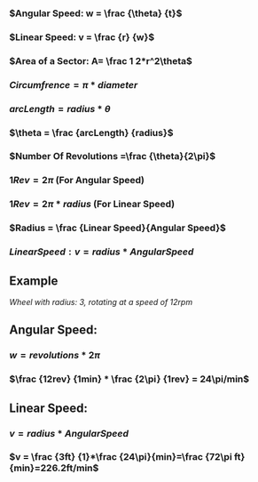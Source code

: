 ### $Angular Speed: w = \frac {\theta} {t}$
### $Linear Speed: v = \frac {r} {w}$
### $Area of a Sector: A= \frac 1 2*r^2\theta$

### $Circumfrence = \pi*diameter$
### $arcLength = radius*\theta$
### $\theta = \frac {arcLength} {radius}$
### $Number Of Revolutions =\frac {\theta}{2\pi}$
### $1Rev = 2\pi$ (For Angular Speed)
### $1Rev = 2\pi*radius$ (For Linear Speed)
### $Radius = \frac {Linear Speed}{Angular Speed}$
### $Linear Speed: v = radius*AngularSpeed$

## Example
*Wheel with radius: 3, rotating at a speed of 12rpm*

## Angular Speed:
### $w=revolutions*2\pi$
### $\frac {12rev} {1min} * \frac {2\pi} {1rev} = 24\pi/min$

## Linear Speed:
### $v = radius*AngularSpeed$
### $v = \frac {3ft} {1}*\frac {24\pi}{min}=\frac {72\pi ft}{min}=226.2ft/min$
